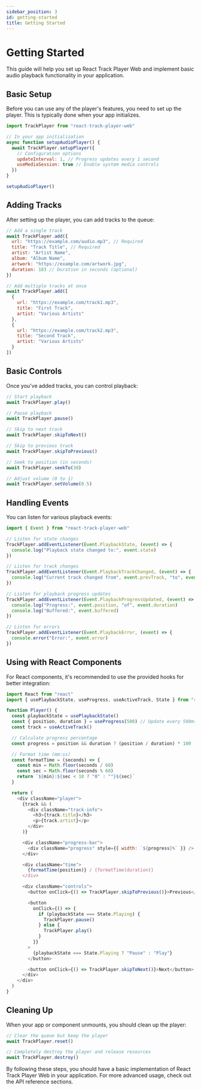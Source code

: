 ```yaml
---
sidebar_position: 3
id: getting-started
title: Getting Started
---
```


# Getting Started

This guide will help you set up React Track Player Web and implement basic audio playback
functionality in your application.

## Basic Setup

Before you can use any of the player's features, you need to set up the player. This is typically
done when your app initializes.

```javascript
import TrackPlayer from "react-track-player-web"

// In your app initialization
async function setupAudioPlayer() {
  await TrackPlayer.setupPlayer({
    // Configuration options
    updateInterval: 1, // Progress updates every 1 second
    useMediaSession: true // Enable system media controls
  })
}

setupAudioPlayer()
```

## Adding Tracks

After setting up the player, you can add tracks to the queue:

```javascript
// Add a single track
await TrackPlayer.add({
  url: "https://example.com/audio.mp3", // Required
  title: "Track Title", // Required
  artist: "Artist Name",
  album: "Album Name",
  artwork: "https://example.com/artwork.jpg",
  duration: 183 // Duration in seconds (optional)
})

// Add multiple tracks at once
await TrackPlayer.add([
  {
    url: "https://example.com/track1.mp3",
    title: "First Track",
    artist: "Various Artists"
  },
  {
    url: "https://example.com/track2.mp3",
    title: "Second Track",
    artist: "Various Artists"
  }
])
```

## Basic Controls

Once you've added tracks, you can control playback:

```javascript
// Start playback
await TrackPlayer.play()

// Pause playback
await TrackPlayer.pause()

// Skip to next track
await TrackPlayer.skipToNext()

// Skip to previous track
await TrackPlayer.skipToPrevious()

// Seek to position (in seconds)
await TrackPlayer.seekTo(30)

// Adjust volume (0 to 1)
await TrackPlayer.setVolume(0.5)
```

## Handling Events

You can listen for various playback events:

```javascript
import { Event } from "react-track-player-web"

// Listen for state changes
TrackPlayer.addEventListener(Event.PlaybackState, (event) => {
  console.log("Playback state changed to:", event.state)
})

// Listen for track changes
TrackPlayer.addEventListener(Event.PlaybackTrackChanged, (event) => {
  console.log("Current track changed from", event.prevTrack, "to", event.nextTrack)
})

// Listen for playback progress updates
TrackPlayer.addEventListener(Event.PlaybackProgressUpdated, (event) => {
  console.log("Progress:", event.position, "of", event.duration)
  console.log("Buffered:", event.buffered)
})

// Listen for errors
TrackPlayer.addEventListener(Event.PlaybackError, (event) => {
  console.error("Error:", event.error)
})
```

## Using with React Components

For React components, it's recommended to use the provided hooks for better integration:

```javascript
import React from "react"
import { usePlaybackState, useProgress, useActiveTrack, State } from "react-track-player-web"

function Player() {
  const playbackState = usePlaybackState()
  const { position, duration } = useProgress(500) // Update every 500ms
  const track = useActiveTrack()

  // Calculate progress percentage
  const progress = position && duration ? (position / duration) * 100 : 0

  // Format time (mm:ss)
  const formatTime = (seconds) => {
    const min = Math.floor(seconds / 60)
    const sec = Math.floor(seconds % 60)
    return `${min}:${sec < 10 ? "0" : ""}${sec}`
  }

  return (
    <div className="player">
      {track && (
        <div className="track-info">
          <h3>{track.title}</h3>
          <p>{track.artist}</p>
        </div>
      )}

      <div className="progress-bar">
        <div className="progress" style={{ width: `${progress}%` }} />
      </div>

      <div className="time">
        {formatTime(position)} / {formatTime(duration)}
      </div>

      <div className="controls">
        <button onClick={() => TrackPlayer.skipToPrevious()}>Previous</button>

        <button
          onClick={() => {
            if (playbackState === State.Playing) {
              TrackPlayer.pause()
            } else {
              TrackPlayer.play()
            }
          }}
        >
          {playbackState === State.Playing ? "Pause" : "Play"}
        </button>

        <button onClick={() => TrackPlayer.skipToNext()}>Next</button>
      </div>
    </div>
  )
}
```

## Cleaning Up

When your app or component unmounts, you should clean up the player:

```javascript
// Clear the queue but keep the player
await TrackPlayer.reset()

// Completely destroy the player and release resources
await TrackPlayer.destroy()
```

By following these steps, you should have a basic implementation of React Track Player Web in your
application. For more advanced usage, check out the API reference sections.
